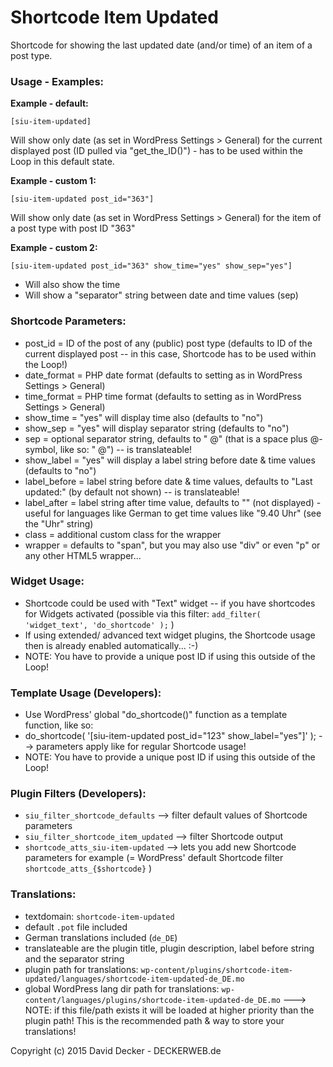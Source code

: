 # Shortcode Item Updated

Shortcode for showing the last updated date (and/or time) of an item of a post type.

### Usage - Examples:

**Example - default:**

```
[siu-item-updated]
```

Will show only date (as set in WordPress Settings > General) for the current displayed post (ID pulled via "get_the_ID()") - has to be used within the Loop in this default state.

**Example - custom 1:**

```
[siu-item-updated post_id="363"]
```

Will show only date (as set in WordPress Settings > General) for the item of a post type with post ID "363"

**Example - custom 2:**

```
[siu-item-updated post_id="363" show_time="yes" show_sep="yes"]
```

- Will also show the time
- Will show a "separator" string between date and time values (sep)

### Shortcode Parameters:

- post_id = ID of the post of any (public) post type (defaults to ID of the current displayed post -- in this case, Shortcode has to be used within the Loop!)
- date_format = PHP date format (defaults to setting as in WordPress Settings > General)
- time_format = PHP time format (defaults to setting as in WordPress Settings > General)
- show_time = "yes" will display time also (defaults to "no")
- show_sep = "yes" will display separator string (defaults to "no")
- sep = optional separator string, defaults to "&#x00A0;@" (that is a space plus @-symbol, like so: " @") -- is translateable!
- show_label = "yes" will display a label string before date & time values (defaults to "no")
- label_before = label string before date & time values, defaults to "Last updated:" (by default not shown) -- is translateable!
- label_after = label string after time value, defaults to "" (not displayed) - useful for languages like German to get time values like "9.40 Uhr" (see the "Uhr" string)
- class = additional custom class for the wrapper
- wrapper = defaults to "span", but you may also use "div" or even "p" or any other HTML5 wrapper...

### Widget Usage:

* Shortcode could be used with "Text" widget -- if you have shortcodes for Widgets activated (possible via this filter: `add_filter( 'widget_text', 'do_shortcode' );` )
* If using extended/ advanced text widget plugins, the Shortcode usage then is already enabled automatically... :-)
* NOTE: You have to provide a unique post ID if using this outside of the Loop!

### Template Usage (Developers):

* Use WordPress' global "do_shortcode()" function as a template function, like so:
* do_shortcode( '[siu-item-updated post_id="123" show_label="yes"]' ); --> parameters apply like for regular Shortcode usage!
* NOTE: You have to provide a unique post ID if using this outside of the Loop!

### Plugin Filters (Developers):

* `siu_filter_shortcode_defaults` --> filter default values of Shortcode parameters
* `siu_filter_shortcode_item_updated` --> filter Shortcode output
* `shortcode_atts_siu-item-updated` --> lets you add new Shortcode parameters for example (= WordPress' default Shortcode filter `shortcode_atts_{$shortcode}` )

### Translations:

* textdomain: `shortcode-item-updated`
* default `.pot` file included
* German translations included (`de_DE`)
* translateable are the plugin title, plugin description, label before string and the separator string
* plugin path for translations: `wp-content/plugins/shortcode-item-updated/languages/shortcode-item-updated-de_DE.mo`
* global WordPress lang dir path for translations: `wp-content/languages/plugins/shortcode-item-updated-de_DE.mo` ---> NOTE: if this file/path exists it will be loaded at higher priority than the plugin path! This is the recommended path & way to store your translations!

Copyright (c) 2015 David Decker - DECKERWEB.de